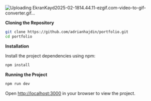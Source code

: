 ![Uploading EkranKayd2025-02-1814.44.11-ezgif.com-video-to-gif-converter.gif…]()


**Cloning the Repository**

```bash
git clone https://github.com/adrianhajdin/portfolio.git
cd portfolio
```

**Installation**

Install the project dependencies using npm:

```bash
npm install
```

**Running the Project**

```bash
npm run dev
```

Open [http://localhost:3000](http://localhost:3000) in your browser to view the project.
